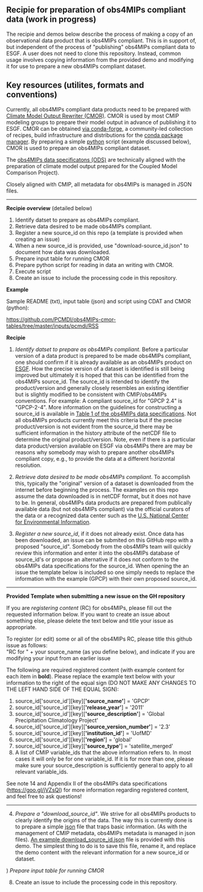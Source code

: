 ## Recipie for preparation of obs4MIPs compliant data (work in progress)

The recipie and demos below describe the process of making a copy of an observational data product that is obs4MIPs compliant.  This is in support of, but independent of the process of "publishing" obs4MIPs compliant data to ESGF. A user does not need to clone this repository.  Instead, common usage involves copying information from the provided demo and modifying it for use to prepare a new obs4MIPs compliant dataset.  

## Key resources (utilites, formats and conventions)

Currently, all obs4MIPs compliant data products need to be prepared with [Climate Model Output Rewriter (CMOR)](https://cmor.llnl.gov).  CMOR is used by most CMIP modeling groups to prepare their model output in advance of publishing it to ESGF.  CMOR can be obtained [via conda-forge](https://cmor.llnl.gov/mydoc_cmor3_conda/), a community-led collection of recipes, build infrastructure and distributions for the [conda package manager](https://docs.conda.io/projects/conda/en/latest).  By preparing a simple [python](https://python.org) script (example discussed below), CMOR is used to prepare an obs4MIPs compliant dataset.      

The [obs4MIPs data specificatons (ODS)](https://pcmdi.github.io/obs4MIPs/dataStandards.html) are technically aligned with the preparation of climate model output prepared for the Coupled Model Comparison Project). 

Closely aligned with CMIP, all metadata for obs4MIPs is managed in JSON files.  

---

**Recipie overview** (detailed below)

1) Identify datset to prepare as obs4MIPs compliant.
2) Retrieve data desired to be made obs4MIPs compliant.
3) Register a new source_id on this repo (a template is provided when creating an issue)
4) When a new source_id is provided, use "download-source_id.json" to document how data was downloaded. 
5) Prepare input table for running CMOR
6) Prepare python script for reading in data an writing with CMOR.
7) Execute script
8) Create an issue to include the processing code in this repository. 


**Example**

Sample README (txt), input table (json) and script using CDAT and CMOR (python):

https://github.com/PCMDI/obs4MIPs-cmor-tables/tree/master/inputs/pcmdi/RSS

**Recipie**

1) _*Identify datset to prepare as obs4MIPs compliant.*_ Before a particular version of a data product is prepared to be made obs4MIPs compliant, one should confirm if it is already available as an obs4MIPs product on [ESGF](https://esgf-node.llnl.gov/search/obs4mips/).  How the precise version of a dataset is identified is still being improved but ultimately it is hoped that this can be identified from the obs4MIPs source_id. The source_id is intended to identify the product/version and generally closely resembles an existing identifier but is slightly modified to be consistent with CMIP/obs4MIPs conventions.  For example:  A compliant source_id for "GPCP 2.4" is "GPCP-2-4".  More information on the guidelines for constructing a source_id is available in [Table 1 of the obs4MIPs data specifications](https://docs.google.com/document/d/1FXXBhUh71Hjus557ZTD3EKPi_2zxeLvi1aICXOjVYPc/edit#heading=h.7zmnv8xlfe08).  Not all obs4MIPs products currently meet this criteria but if the precise product/version is not evident from the source_id there may be sufficient information in the history attribute of the netCDF file to determine the original product/version.  Note, even if there is a particular data product/version available on ESGF via obs4MIPs there are may be reasons why somebody may wish to prepare another obs4MIPs compliant copy, e.g., to provide the data at a different horizontal resolution.  

2) _*Retrieve data desired to be made obs4MIPs compliant*_.  To accomplish this, typically the "original" version of a dataset is downloaded from the internet before beginning the process.  The examples on this repo assume the data downloaded is in netCDF format, but it does not have to be.  In general, obs4MIPs data products are prepared from publically available data (but not obs4MIPs compliant) via the official curators of the data or a recognized data center such as the [U.S. National Center for Environmental Information](https://www.nesdis.noaa.gov/data-research-services/data-collections).     

3) _*Register a new source_id*_, if it does not already exist. Once data has been downloaded, an issue can be submited on this GitHub repo with a proposed "source_id".  Somebody from the obs4MIPs team will quickly review this information and enter it into the obs4MIPs database of source_id's or propose an alternative if it does not conform to the obs4MIPs data specifications for the source_id.  When opening the an issue the template below is included so one simply needs to replace the information with the example (GPCP) with their own proposed source_id.

________________________________________________________________________________________________________
**Provided Template when submitting a new issue on the GH repository**

If you are *registering content* (RC) for obs4MIPs, please fill out the requested information below.   If you want to create an issue about something else, please delete the text below and title your issue as appropriate.  

To register (or edit) some or all of the obs4MIPs RC, please title this github issue as follows:  
"RC for " + your source_name (as you define below), and indicate if you are modifying your input from an earlier issue


The following are required registered content (with example content for each item in **bold**). Please replace the example text below with your information to the right of the equal sign (DO NOT MAKE ANY CHANGES TO THE LEFT HAND SIDE OF THE EQUAL SIGN):
1) source_id['source_id'][key][**'source_name'**] = 'GPCP'
2) source_id['source_id'][key][**'release_year'**] = '2011'
3) source_id['source_id'][key][**'source_description'**] = 'Global Precipitation Climatology Project'
4) source_id['source_id'][key][**'source_version_number'**] = '2.3'
5) source_id['source_id'][key][**'institution_id'**] = 'UofMD'
6) source_id['source_id'][key][**'region'**] = 'global'
7) source_id['source_id'][key][**'source_type'**] = 'satellite_merged'
8) A list of CMIP variable_ids that the above information refers to.  In most cases it will only be for one variable_id.  If it is for more than one, please make sure your source_description is sufficiently general to apply to all relevant variable_ids.

See note 14 and Appendix II of the obs4MIPs data specifications (https://goo.gl/jVZsQl) for more information regarding registered content, and feel free to ask questions!
________________________________________________________________________________________________________

4) _*Prepare a "download_source_id"*_.  We strive for all obs4MIPs products to clearly identify the origins of the data.  The way this is currently done is to prepare a simple [json](https://www.json.org/json-en.html) file that traps basic information. (As with the management of CMIP metadata, obs4MIPs metadata is managed in json files).  [An example download_source_id.json](https://github.com/PCMDI/obs4MIPs-cmor-tables/blob/master/demo/rss-PRW-v07r01_RetrievedInfo.json) file is provided with this demo.  The simplest thing to do is to save this file, rename it, and replace the demo content with the relevant information for a new source_id or dataset. 

) _*Prepare input table for running CMOR*_
  
  
  
  
  
  8) Create an issue to include the processing code in this repository.
